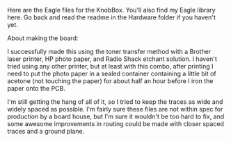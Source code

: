 Here are the Eagle files for the KnobBox.  You'll also find my Eagle library here.  Go back and read the readme in the Hardware folder if you haven't yet.

About making the board:


I successfully made this using the toner transfer method with a Brother laser printer, HP photo paper, and Radio Shack etchant solution.  I haven't tried using any other printer, but at least with this combo, after printing I need to put the photo paper in a sealed container containing a little bit of acetone (not touching the paper) for about half an hour before I iron the paper onto the PCB.

I'm still getting the hang of all of it, so I tried to keep the traces as wide and widely spaced as possible.  I'm fairly sure these files are not within spec for production by a board house, but I'm sure it wouldn't be too hard to fix, and some awesome improvements in routing could be made with closer spaced traces and a ground plane.

